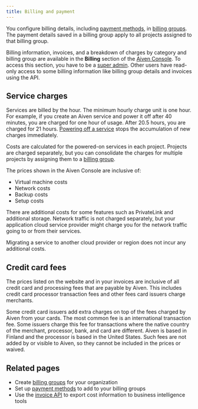 ```yaml
---
title: Billing and payment
---
```


You configure billing details, including [payment methods](/docs/platform/howto/manage-payment-card), in [billing groups](/docs/platform/concepts/billing-groups-overview). The payment details saved in a billing group apply to all projects assigned to that billing group.

Billing information, invoices, and a breakdown of charges by category and billing group
are available in the **Billing** section of the [Aiven Console](https://console.aiven.io).
To access this section, you have to be a
[super admin](/docs/platform/howto/make-super-admin). Other users have read-only access
to some billing information like billing group details and invoices using the API.

## Service charges

Services are billed by the hour. The minimum hourly charge unit is one hour.
For example, if you create an Aiven service and power it off after 40 minutes,
you are charged for one hour of usage. After 20.5 hours, you are charged
for 21 hours. [Powering off a service](/docs/platform/concepts/service-power-cycle)
stops the accumulation of new charges immediately.

Costs are calculated for the powered-on services in each project. Projects
are charged separately, but you can consolidate the charges for multiple projects
by assigning them to a [billing group](/docs/platform/concepts/billing-groups-overview).

The prices shown in the Aiven Console are inclusive of:

-   Virtual machine costs
-   Network costs
-   Backup costs
-   Setup costs

There are additional costs for some features such as PrivateLink and
additional storage. Network traffic is not charged separately, but your
application cloud service provider might charge you for the network
traffic going to or from their services.

Migrating a service to another cloud provider or region does not incur
any additional costs.

## Credit card fees

The prices listed on the website and in your invoices are inclusive of
all credit card and processing fees that are payable by Aiven. This
includes credit card processor transaction fees and other fees card issuers
charge merchants.

Some credit card issuers add extra charges on top of the fees charged
by Aiven from your cards. The most common fee is an international transaction fee.
Some issuers charge this fee for transactions where the native country
of the merchant, processor, bank, and card are different. Aiven is based
in Finland and the processor is based in the United States. Such fees are not added by
or visible to Aiven, so they cannot be included in the prices or waived.

## Related pages

- Create [billing groups](/docs/platform/concepts/billing-groups-overview) for your organization
- Set up [payment methods](/docs/platform/howto/payment-methods) to add to your
  billing groups
- Use the [invoice API](https://api.aiven.io/doc/#tag/BillingGroup) to export
  cost information to business intelligence tools
